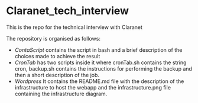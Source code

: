 # Claranet_tech_interview
This is the repo for the technical interview with Claranet

The repository is organised as follows:
<ul>
  <li><em>ContaScript</em> contains the script in bash and a brief description of the choices made to achieve the result</li>
  <li><em>CronTab</em> has two scripts inside it where cronTab.sh contains the string cron, backup.sh contains the instructions for performing the backup and then a short description of the job.</li>
  <li><em>Wordpress</em> It contains the README.md file with the description of the infrastructure to host the webapp and the infrastructure.png file containing the infrastructure diagram.</li>
</ul>


